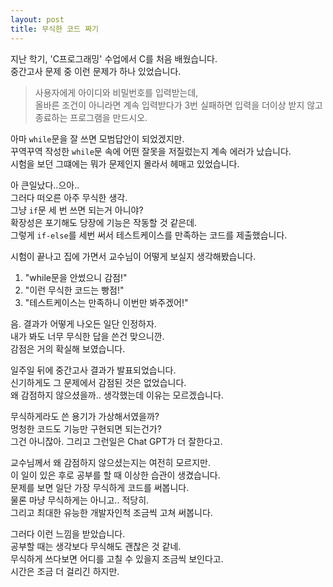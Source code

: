 ```yaml
---
layout: post
title: 무식한 코드 짜기
---
```


지난 학기, 'C프로그래밍' 수업에서 C를 처음 배웠습니다.  
중간고사 문제 중 이런 문제가 하나 있었습니다.  
> 사용자에게 아이디와 비밀번호를 입력받는데,  
> 올바른 조건이 아니라면 계속 입력받다가
> 3번 실패하면 입력을 더이상 받지 않고 종료하는 프로그램을 만드시오.

아마 `while`문을 잘 쓰면 모범답안이 되었겠지만.  
꾸역꾸역 작성한 `while`문 속에 어떤 잘못을 저질렀는지 계속 에러가 났습니다.  
시험을 보던 그떄에는 뭐가 문제인지 몰라서 헤매고 있었습니다.  

아 큰일났다..으아..  
그러다 떠오른 아주 무식한 생각.  
그냥 `if`문 세 번 쓰면 되는거 아니야?  
확장성은 포기해도 당장에 기능은 작동할 것 같은데.  
그렇게 `if-else`를 세번 써서 테스트케이스를 만족하는 코드를 제출했습니다.  

시험이 끝나고 집에 가면서 교수님이 어떻게 보실지 생각해봤습니다.  
1. "while문을 안썼으니 감점!"
2. "이런 무식한 코드는 빵점!"
3. "테스트케이스는 만족하니 이번만 봐주겠어!"

음. 결과가 어떻게 나오든 일단 인정하자.  
내가 봐도 너무 무식한 답을 쓴건 맞으니깐.  
감점은 거의 확실해 보였습니다.  

일주일 뒤에 중간고사 결과가 발표되었습니다.  
신기하게도 그 문제에서 감점된 것은 없었습니다.  
왜 감점하지 않으셨을까.. 생각했는데 이유는 모르겠습니다.  

무식하게라도 쓴 용기가 가상해서였을까?  
멍청한 코드도 기능만 구현되면 되는건가?  
그건 아니잖아. 그리고 그런일은 Chat GPT가 더 잘한다고.  

교수님께서 왜 감점하지 않으셨는지는 여전히 모르지만.  
이 일이 있은 후로 공부를 할 때 이상한 습관이 생겼습니다.  
문제를 보면 일단 가장 무식하게 코드를 써봅니다.  
물론 마냥 무식하게는 아니고.. 적당히.  
그리고 최대한 유능한 개발자인척 조금씩 고쳐 써봅니다.  

그러다 이런 느낌을 받았습니다.  
공부할 때는 생각보다 무식해도 괜찮은 것 같네.  
무식하게 쓰다보면 어디를 고칠 수 있을지 조금씩 보인다고.  
시간은 조금 더 걸리긴 하지만.  
